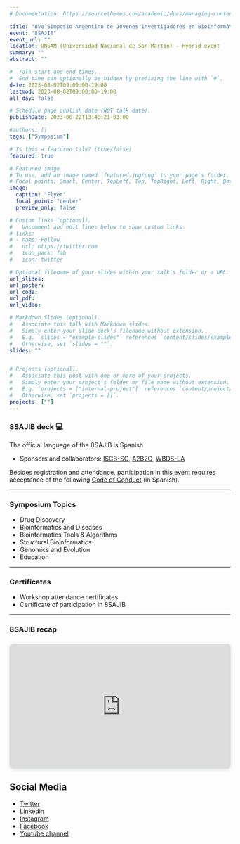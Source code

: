 ```yaml
---
# Documentation: https://sourcethemes.com/academic/docs/managing-content/

title: "8vo Simposio Argentino de Jóvenes Investigadores en Bioinformática"
event: "8SAJIB"
event_url: ""
location: UNSAM (Universidad Nacional de San Martín) - Hybrid event
summary: ""
abstract: ""

#  Talk start and end times.
#  End time can optionally be hidden by prefixing the line with `#`.
date: 2023-08-02T09:00:00-19:00
lastmod: 2023-08-02T09:00:00-19:00
all_day: false

# Schedule page publish date (NOT talk date).
publishDate: 2023-06-22T13:48:21-03:00

#authors: []
tags: ["Symposium"]

# Is this a featured talk? (true/false)
featured: true

# Featured image
# To use, add an image named `featured.jpg/png` to your page's folder. 
# Focal points: Smart, Center, TopLeft, Top, TopRight, Left, Right, BottomLeft, Bottom, BottomRight.
image:
  caption: "Flyer"
  focal_point: "center"
  preview_only: false

# Custom links (optional).
#   Uncomment and edit lines below to show custom links.
# links:
# - name: Follow
#   url: https://twitter.com
#   icon_pack: fab
#   icon: twitter

# Optional filename of your slides within your talk's folder or a URL.
url_slides: 
url_poster: 
url_code:
url_pdf:
url_video:

# Markdown Slides (optional).
#   Associate this talk with Markdown slides.
#   Simply enter your slide deck's filename without extension.
#   E.g. `slides = "example-slides"` references `content/slides/example-slides.md`.
#   Otherwise, set `slides = ""`.
slides: ""


# Projects (optional).
#   Associate this post with one or more of your projects.
#   Simply enter your project's folder or file name without extension.
#   E.g. `projects = ["internal-project"]` references `content/project/deep-learning/index.md`.
#   Otherwise, set `projects = []`.
projects: [""]
---
```


### 8SAJIB deck :computer:
The official language of the 8SAJIB is Spanish
- Sponsors and collaborators: [ISCB-SC](https://iscbsc.org/), [A2B2C](https://twitter.com/a2b2c), [WBDS-LA](https://wbds.la/)

Besides registration and attendance, participation in this event requires acceptance of the following [Code of Conduct](https://docs.google.com/document/d/1gmpcx05KAHsSO6MHd4ettlGT5cy7b9Yp4D55CZoN9RA/edit?usp=sharing) (in Spanish).


---
### Symposium Topics
- Drug Discovery
- Bioinformatics and Diseases
- Bioinformatics Tools & Algorithms
- Structural Bioinformatics
- Genomics and Evolution
- Education

---
### Certificates
- Workshop attendance certificates
- Certificate of participation in 8SAJIB

---
### 8SAJIB recap
<div style="position: relative; width: 100%; height: 0; padding-top: 56.2500%;
 padding-bottom: 0; box-shadow: 0 2px 8px 0 rgba(63,69,81,0.16); margin-top: 1.6em; margin-bottom: 0.9em; overflow: hidden;
 border-radius: 8px; will-change: transform;">
  <iframe loading="lazy" style="position: absolute; width: 100%; height: 100%; top: 0; left: 0; border: none; padding: 0;margin: 0;"
    src="https:&#x2F;&#x2F;www.canva.com&#x2F;design&#x2F;DAFqLV32Rn4&#x2F;view?embed" allowfullscreen="allowfullscreen" allow="fullscreen">
  </iframe>
</div>


## Social Media
- [Twitter](https://twitter.com/rsgargentina)
- [Linkedin](https://www.linkedin.com/in/iscb-sc-rsgargentina-053599214/)
- [Instagram](https://www.instagram.com/rsg_arg/)
- [Facebook](https://www.facebook.com/RSGArgentina/)
- [Youtube channel](https://www.youtube.com/channel/UCVQA_t8dR5xownEu5NI9S0w/featured)